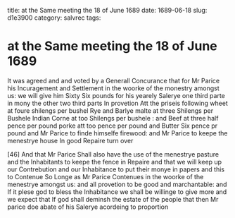 title: at the Same meeting the 18 of June 1689
date: 1689-06-18
slug: d1e3900
category: salvrec
tags: 


<div markdown class="doc" id="d1e3900">


# at the Same meeting the 18 of June 1689

It was agreed and and voted by a Generall Concurance that for Mr Parice his Incuragement and Settlement in the woorke of the monestry amongst us: we will give him Sixty Six pounds for his yearely Salerye one third parte in mony the other two third parts In provetion Att the priseis following wheet at foure shilengs per bushel Rye and Barlye malte at three Shilengs per Bushele Indian Corne at too Shilengs per bushele : and Beef at three half pence per pound porke att too pence per pound and Butter Six pence pr pound and Mr Parice to finde himselfe firewood: and Mr Parice to keepe the menestrye house In good Repaire turn over

[46] And that Mr Parice Shall also have the use of the menestrye pasture and the Inhabitants to keepe the fence in Repaire and that we will keep up our Contrebution and our Inhabitance to put their monye in papers and this to Contenue So Longe as Mr Parice Contenues in the woorke of the menestrye amongst us: and all provetion to be good and marchantable: and If it plese god to bless the Inhabitance we shall be willinge to give more and we expect that If god shall deminsh the estate of the people that then Mr parice doe abate of his Salerye acordeing to proportion
</div>